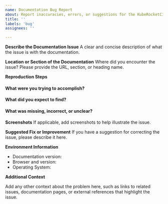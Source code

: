 ```yaml
---
name: Documentation Bug Report
about: Report inaccuracies, errors, or suggestions for the KubeRocketCI documentation.
title: ''
labels: 'bug'
assignees: ''

---
```


**Describe the Documentation Issue**
A clear and concise description of what the issue is with the documentation.

**Location or Section of the Documentation**
Where did you encounter the issue? Please provide the URL, section, or heading name.

**Reproduction Steps**

#### What were you trying to accomplish?

<!-- A clear and concise description of what you were trying to do or find in the documentation. -->

#### What did you expect to find?

<!-- A clear and concise description of the information or guidance you expected based on your task or inquiry. -->

#### What was missing, incorrect, or unclear?

<!-- A clear and concise description of how the documentation did not meet your expectations or was misleading. -->

**Screenshots**
If applicable, add screenshots to help illustrate the issue.

**Suggested Fix or Improvement**
If you have a suggestion for correcting the issue, please describe it here.

**Environment Information**

- Documentation version:
- Browser and version:
- Operating System:

**Additional Context**

Add any other context about the problem here, such as links to related issues, documentation pages, or external references that highlight the issue.
